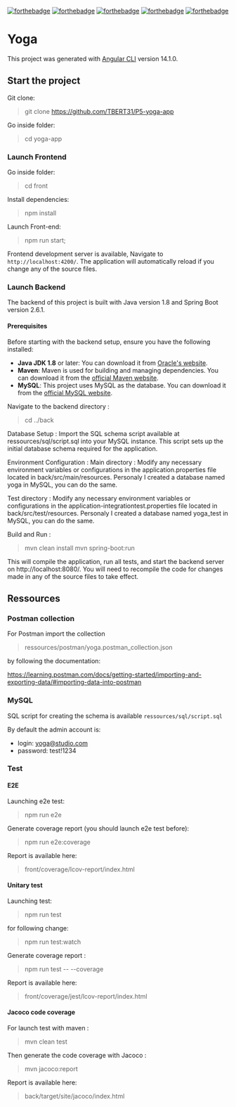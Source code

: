 [![forthebadge](https://forthebadge.com/images/badges/cc-0.svg)](https://forthebadge.com)
[![forthebadge](https://forthebadge.com/images/badges/made-with-javascript.svg)](https://forthebadge.com)
[![forthebadge](https://forthebadge.com/images/badges/uses-css.svg)](https://forthebadge.com)
[![forthebadge](https://forthebadge.com/images/badges/made-with-java.svg)](https://forthebadge.com)
[![forthebadge](https://forthebadge.com/images/badges/built-with-love.svg)](https://forthebadge.com)


# Yoga

This project was generated with [Angular CLI](https://github.com/angular/angular-cli) version 14.1.0.

## Start the project

Git clone:

> git clone https://github.com/TBERT31/P5-yoga-app

Go inside folder:

> cd yoga-app

### Launch Frontend

Go inside folder:

> cd front

Install dependencies:

> npm install

Launch Front-end:

> npm run start;

Frontend development server is available, Navigate to `http://localhost:4200/`. 
The application will automatically reload if you change any of the source files.

### Launch Backend

The backend of this project is built with Java version 1.8 and Spring Boot version 2.6.1.

#### Prerequisites

Before starting with the backend setup, ensure you have the following installed:

- **Java JDK 1.8** or later: You can download it from [Oracle's website](https://www.oracle.com/java/technologies/javase/javase8-archive-downloads.html).
- **Maven**: Maven is used for building and managing dependencies. You can download it from the [official Maven website](https://maven.apache.org/download.cgi).
- **MySQL**: This project uses MySQL as the database. You can download it from the [official MySQL website](https://dev.mysql.com/downloads/installer/).

Navigate to the backend directory :
> cd ../back

Database Setup : 
Import the SQL schema script available at ressources/sql/script.sql into your MySQL instance. This script sets up the initial database schema required for the application. 

Environment Configuration : 
Main directory :
Modify any necessary environment variables or configurations in the application.properties file located in back/src/main/resources.
Personaly I created a database named yoga in MySQL, you can do the same.

Test directory :
Modify any necessary environment variables or configurations in the application-integrationtest.properties file located in back/src/test/resources.
Personaly I created a database named yoga_test in MySQL, you can do the same.

Build and Run : 

> mvn clean install
> mvn spring-boot:run

This will compile the application, run all tests, and start the backend server on http://localhost:8080/.
You will need to recompile the code for changes made in any of the source files to take effect.

## Ressources

### Postman collection

For Postman import the collection

> ressources/postman/yoga.postman_collection.json 

by following the documentation: 

https://learning.postman.com/docs/getting-started/importing-and-exporting-data/#importing-data-into-postman


### MySQL

SQL script for creating the schema is available `ressources/sql/script.sql`

By default the admin account is:
- login: yoga@studio.com
- password: test!1234


### Test

#### E2E

Launching e2e test:

> npm run e2e

Generate coverage report (you should launch e2e test before):

> npm run e2e:coverage

Report is available here:

> front/coverage/lcov-report/index.html

#### Unitary test

Launching test:

> npm run test

for following change:

> npm run test:watch

Generate coverage report :

> npm run test -- --coverage

Report is available here:

> front/coverage/jest/lcov-report/index.html

#### Jacoco code coverage


For launch test with maven :

> mvn clean test

Then generate the code coverage with Jacoco :

> mvn jacoco:report

Report is available here:

> back/target/site/jacoco/index.html
